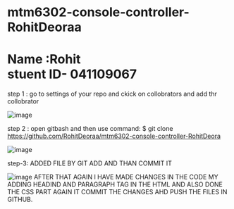 # mtm6302-console-controller-RohitDeoraa
<h1>Name :Rohit <br>stuent ID- 041109067</h1>
step 1 : go to settings of your repo and ckick on collobrators and add thr collobrator

![image](https://github.com/RohitDeoraa/mtm6302-console-controller-RohitDeoraa/assets/170676883/97b1d340-0f16-4425-b6c7-253cb2e92a9d)

step 2 : open gitbash and then use command: $ git clone https://github.com/RohitDeoraa/mtm6302-console-controller-RohitDeora

![image](https://github.com/RohitDeoraa/mtm6302-console-controller-RohitDeoraa/assets/170676883/c1f24063-98b0-446c-bef5-6864c87cfa1b)

step-3: ADDED FILE BY GIT ADD AND THAN COMMIT IT

![image](https://github.com/RohitDeoraa/mtm6302-console-controller-RohitDeoraa/assets/170676883/1458977c-f599-4a47-b114-6b57328571eb)
AFTER THAT AGAIN I HAVE MADE CHANGES IN THE CODE MY ADDING HEADIND AND PARAGRAPH TAG IN THE HTML AND ALSO DONE THE CSS PART
AGAIN IT COMMIT THE CHANGES AHD PUSH THE FILES IN GITHUB.
